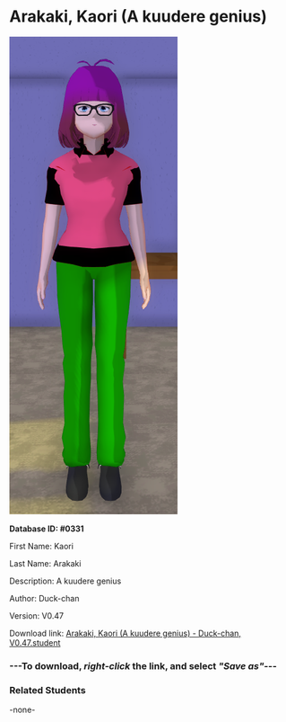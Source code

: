 # Arakaki, Kaori (A kuudere genius)

<img src="../../Files/Images/Arakaki, Kaori (A kuudere genius).png" title="Arakaki, Kaori (A kuudere genius) - Duck-chan, V0.47">

**Database ID: #0331**

First Name: Kaori

Last Name: Arakaki

Description: A kuudere genius

Author: Duck-chan

Version: V0.47

Download link: <a href="https://raw.githubusercontent.com/Arbiter1223/Daigaku-Gurashi-Custom-Students/master/Files/Student%20Files/Arakaki%2C%20Kaori%20(A%20kuudere%20genius)%20-%20Duck-chan%2C%20V0.47.student">Arakaki, Kaori (A kuudere genius) - Duck-chan, V0.47.student</a>

### ---**To download, _right-click_ the link, and select _"Save as"_**---

### Related Students

-none-
